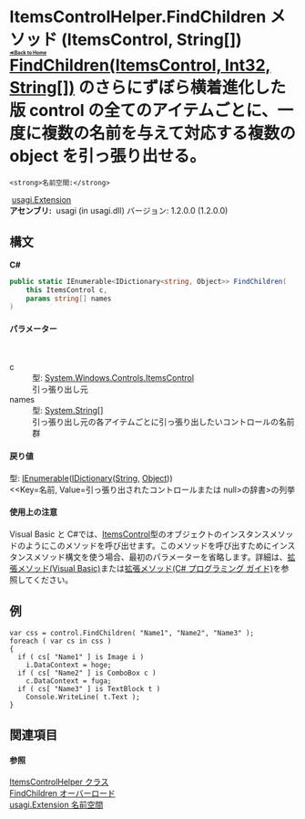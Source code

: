 # ItemsControlHelper.FindChildren メソッド (ItemsControl, String[])<div style="font-size:30%"><a href="https://github.com/usagi/usagi.cs/blob/master/docs/Home.md">≪Back to Home</a></div><a href="M_usagi_Extension_ItemsControlHelper_FindChildren.md">FindChildren(ItemsControl, Int32, String[])</a> のさらにずぼら横着進化した版 control の全てのアイテムごとに、一度に複数の名前を与えて対応する複数の object を引っ張り出せる。


    <strong>名前空間:</strong>
&nbsp;<a href="N_usagi_Extension.md">usagi.Extension</a><br /><strong>アセンブリ:</strong>
&nbsp;usagi (in usagi.dll) バージョン: 1.2.0.0 (1.2.0.0)

## 構文

**C#**<br />
``` C#
public static IEnumerable<IDictionary<string, Object>> FindChildren(
	this ItemsControl c,
	params string[] names
)
```


#### パラメーター
&nbsp;<dl><dt>c</dt><dd>型: <a href="http://msdn2.microsoft.com/ja-jp/library/ms611045" target="_blank">System.Windows.Controls.ItemsControl</a><br />引っ張り出し元</dd><dt>names</dt><dd>型: <a href="http://msdn2.microsoft.com/ja-jp/library/s1wwdcbf" target="_blank">System.String</a>[]<br />引っ張り出し元の各アイテムごとに引っ張り出したいコントロールの名前群</dd></dl>

#### 戻り値
型: <a href="http://msdn2.microsoft.com/ja-jp/library/9eekhta0" target="_blank">IEnumerable</a>(<a href="http://msdn2.microsoft.com/ja-jp/library/s4ys34ea" target="_blank">IDictionary</a>(<a href="http://msdn2.microsoft.com/ja-jp/library/s1wwdcbf" target="_blank">String</a>, <a href="http://msdn2.microsoft.com/ja-jp/library/e5kfa45b" target="_blank">Object</a>))<br /><<Key=名前, Value=引っ張り出されたコントロールまたは null>の辞書>の列挙

#### 使用上の注意
Visual Basic と C#では、<a href="http://msdn2.microsoft.com/ja-jp/library/ms611045" target="_blank">ItemsControl</a>型のオブジェクトのインスタンスメソッドのようにこのメソッドを呼び出せます。このメソッドを呼び出すためにインスタンスメソッド構文を使う場合、最初のパラメーターを省略します。詳細は、<a href="http://msdn.microsoft.com/ja-jp/library/bb384936.aspx" target="_blank">拡張メソッド(Visual Basic)</a>または<a href="http://msdn.microsoft.com/ja-jp/library/bb383977.aspx" target="_blank">拡張メソッド(C# プログラミング ガイド)</a>を参照してください。

## 例

```
var css = control.FindChildren( "Name1", "Name2", "Name3" );
foreach ( var cs in css )
{
  if ( cs[ "Name1" ] is Image i )
    i.DataContext = hoge;
  if ( cs[ "Name2" ] is ComboBox c )
    c.DataContext = fuga;
  if ( cs[ "Name3" ] is TextBlock t )
    Console.WriteLine( t.Text );
}
```


## 関連項目


#### 参照
<a href="T_usagi_Extension_ItemsControlHelper.md">ItemsControlHelper クラス</a><br /><a href="Overload_usagi_Extension_ItemsControlHelper_FindChildren.md">FindChildren オーバーロード</a><br /><a href="N_usagi_Extension.md">usagi.Extension 名前空間</a><br />